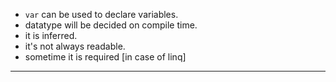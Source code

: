 
- `var` can be used to declare variables.
- datatype will be decided on compile time.
- it is inferred.
- it's not always readable.
- sometime it is required [in case of linq]
___
